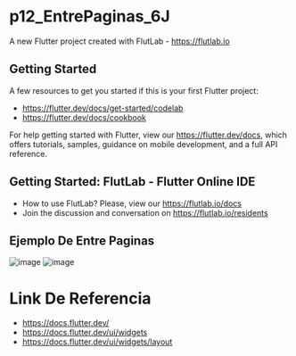 # p12_EntrePaginas_6J

A new Flutter project created with FlutLab - https://flutlab.io

## Getting Started

A few resources to get you started if this is your first Flutter project:

- https://flutter.dev/docs/get-started/codelab
- https://flutter.dev/docs/cookbook

For help getting started with Flutter, view our
https://flutter.dev/docs, which offers tutorials,
samples, guidance on mobile development, and a full API reference.

## Getting Started: FlutLab - Flutter Online IDE

- How to use FlutLab? Please, view our https://flutlab.io/docs
- Join the discussion and conversation on https://flutlab.io/residents

## Ejemplo De Entre Paginas
![image](https://github.com/JAcevedoCastro/p12_entrepaginas_6j/assets/144373213/2d1249cd-b632-435f-8739-91abbe60e9bf)
![image](https://github.com/JAcevedoCastro/p12_entrepaginas_6j/assets/144373213/af6ab30c-1de9-4efe-b8d2-0be1c98d125b)

# Link De Referencia
- https://docs.flutter.dev/
- https://docs.flutter.dev/ui/widgets
- https://docs.flutter.dev/ui/widgets/layout
